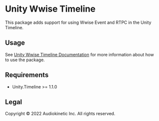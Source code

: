 # Unity Wwise Timeline

This package adds support for using Wwise Event and RTPC in the Unity Timeline.

## Usage

See [Unity Wwise Timeline Documentation](https://www.audiokinetic.com/library/edge/?source=Unity&id=unity_timeline.html) for more information about how to use the package.

## Requirements

* Unity.Timeline >= 1.1.0

## Legal

Copyright © 2022 Audiokinetic Inc. All rights reserved.
